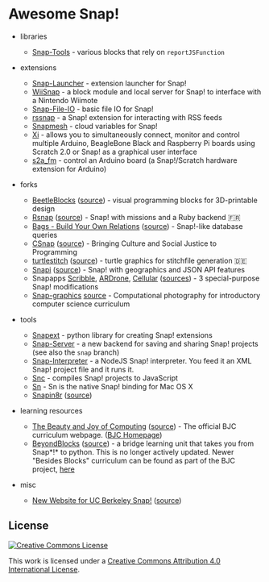 Awesome Snap!
=============

- libraries
  - [Snap-Tools](https://github.com/cycomachead/snap-tools) - various blocks that rely on `reportJSFunction`

- extensions
  - [Snap-Launcher](https://github.com/technoboy10/snap-launcher) - extension launcher for Snap!
  - [WiiSnap](https://github.com/technoboy10/wiisnap) - a block module and local server for Snap! to interface with a Nintendo Wiimote
  - [Snap-File-IO](https://github.com/technoboy10/snap-file-io) - basic file IO for Snap!
  - [rssnap](https://github.com/technoboy10/rssnap) - a Snap! extension for interacting with RSS feeds
  - [Snapmesh](https://github.com/Code-WvS/snapmesh) - cloud variables for Snap!
  - [Xi](https://github.com/MrYsLab/xi) - allows you to simultaneously connect, monitor and control multiple Arduino, BeagleBone Black and Raspberry Pi boards using Scratch 2.0 or Snap! as a graphical user interface
  - [s2a_fm](https://github.com/MrYsLab/s2a_fm) - control an Arduino board (a Snap!/Scratch hardware extension for Arduino)

- forks
  - [BeetleBlocks](http://beetleblocks.com) ([source](https://github.com/ericrosenbaum/BeetleBlocks)) - visual programming blocks for 3D-printable design
  - [Rsnap](https://rsnap.herokuapp.com/) ([source](https://github.com/snap-school)) - Snap! with missions and a Ruby backend :fr:
  - [Bags - Build Your Own Relations](http://bags.cs.jmu.edu/) ([source](http://bags.cs.jmu.edu/download.html)) - Snap!-like database queries
  - [CSnap](https://community.csdt.rpi.edu/) ([source](https://github.com/GK-12/Snap--Build-Your-Own-Blocks)) - Bringing Culture and Social Justice to Programming
  - [turtlestitch](http://www.stitchcode.com/) ([source](https://github.com/backface/turtlestitch)) - turtle graphics for stitchfile generation :de:
  - [Snapi](https://bromagosa.github.io/Snapi/) ([source](https://github.com/bromagosa/Snapi)) - Snap! with geographics and JSON API features
  - Snapapps [Scribble](https://aidanlane.github.io/snapapps/scribble.html), [ARDrone](https://aidanlane.github.io/snapapps/ardrone.html), [Cellular](https://aidanlane.github.io/snapapps/cellular.html)  ([sources](https://github.com/aidanlane/snapapps)) - 3 special-purpose Snap! modifications
  - [Snap-graphics](http://snap.berkeley.edu/snapsource/michael) [source](https://github.com/cycomachead/snap-graphics) - Computational photography for introductory computer science curriculum

- tools
  - [Snapext](http://github.com/blockext) - python library for creating Snap! extensions
  - [Snap-Server](https://github.com/ucb-snap/snap-server) - a new backend for saving and sharing Snap! projects (see also the `snap` branch)
  - [Snap-Interpreter](https://github.com/bromagosa/snap-interpreter) - a NodeJS Snap! interpreter. You feed it an XML Snap! project file and it runs it.
  - [Snc](https://github.com/nathan/snc) - compiles Snap! projects to JavaScript
  - [Sn](https://github.com/nathan/sn) - Sn is the native Snap! binding for Mac OS X
  - [Snapin8r](https://hardmath123.github.io/Snapin8r/) ([source](https://github.com/Hardmath123/Snapin8r))

- learning resources
  - [The Beauty and Joy of Computing](http://bjc.berkeley.edu/r) ([source](https://github.com/beautyjoy/bjc-r)) - The official BJC curriculum webpage. ([BJC Homepage](http://bjc.berkeley.edu))
  - [BeyondBlocks](http://beyondblocks.github.io/) ([source](https://github.com/BeyondBlocks/BeyondBlocks.github.io)) - a bridge learning unit that takes you from Snap*!* to python. This is no longer actively updated. Newer "Besides Blocks" curriculum can be found as part of the BJC project, [here](http://bjc.berkeley.edu/r/course/cs10_fa14.html)

- misc
  - [New Website for UC Berkeley Snap!](https://khotchkiss13.github.io/) ([source](https://github.com/khotchkiss13/khotchkiss13.github.io)) 

License
-------

[![Creative Commons License](http://i.creativecommons.org/l/by/4.0/88x31.png)](http://creativecommons.org/licenses/by/4.0/)

This work is licensed under a [Creative Commons Attribution 4.0 International License](http://creativecommons.org/licenses/by/4.0/).
